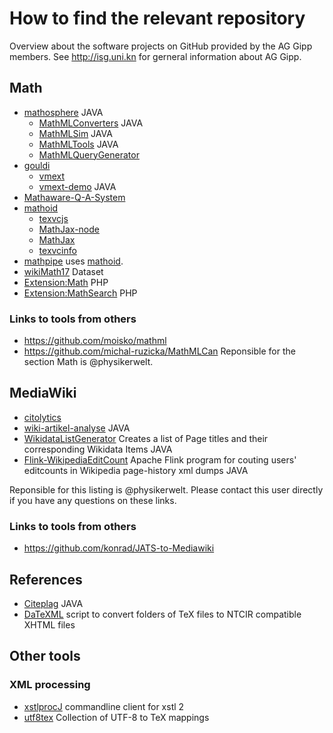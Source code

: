 # How to find the relevant repository

Overview about the software projects on GitHub provided by the AG Gipp members. See http://isg.uni.kn for gerneral information about AG Gipp. 

## Math

* [mathosphere](https//:github.com/TU-Berlin/mathosphere) JAVA
  * [MathMLConverters](https://github.com/ag-gipp/MathMLConverters) JAVA
  * [MathMLSim](https://github.com/ag-gipp/MathMLConverters) JAVA
  * [MathMLTools](https://github.com/ag-gipp/MathMLTools) JAVA
  * [MathMLQueryGenerator](https://github.com/physikerwelt/MathMLQueryGenerator)
* [gouldi](https://github.com/ag-gipp/GoUldI)
  * [vmext](https://github.com/ag-gipp/vmext)
  * [vmext-demo](https://github.com/ag-gipp/vmext-demo) JAVA
* [Mathaware-Q-A-System](https://github.com/ag-gipp/Mathaware-Q-A-System)
* [mathoid](https://github.com/wikimedia/mathoid)
  * [texvcjs](https://github.com/wikimedia/mathoid)
  * [MathJax-node](https://github.com/wikimedia/MathJax-node)
  * [MathJax](https://github.com/wikimedia/MathJax)
  * [texvcinfo](https://github.com/physikerwelt/texvcinfo)
* [mathpipe](https://github.com/physikerwelt/mathpipe) uses [mathoid](https://github.com/wikimedia/mathoid).
* [wikiMath17](https://github.com/physikerwelt/wikiMath17) Dataset
* [Extension:Math](https://github.com/wikimedia/mediawiki-extensions-Math) PHP
* [Extension:MathSearch](https://github.com/wikimedia/mediawiki-extensions-MathSearch) PHP
### Links to tools from others
* https://github.com/moisko/mathml
* https://github.com/michal-ruzicka/MathMLCan
Reponsible for the section Math is @physikerwelt.

## MediaWiki
* [citolytics](https://github.com/wikimedia/citolytics)
* [wiki-artikel-analyse](https://github.com/ag-gipp/wiki-artikel-analyse) JAVA
* [WikidataListGenerator](https://github.com/physikerwelt/WikidataListGenerator) Creates a list of Page titles and their corresponding Wikidata Items  JAVA
* [Flink-WikipediaEditCount](https://github.com/physikerwelt/Flink-WikipediaEditCount) Apache Flink program for couting users' editcounts in Wikipedia page-history xml dumps   JAVA

Reponsible for this listing is @physikerwelt. Please contact this user directly if you have any questions on these links.
### Links to tools from others
* https://github.com/konrad/JATS-to-Mediawiki
## References

* [Citeplag](https//:github.com/ag-gipp/citeplag-dev-backend) JAVA
* [DaTeXML](https://github.com/physikerwelt/DaTeXML) script to convert folders of TeX files to NTCIR compatible XHTML files 

## Other tools
### XML processing
  * [xstlprocJ](https://github.com/physikerwelt/xstlprocJ) commandline client for xstl 2
  * [utf8tex](https://github.com/physikerwelt/utf8tex) Collection of UTF-8 to TeX mappings 
  


 
